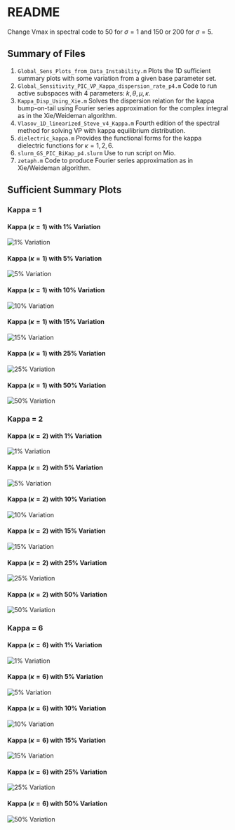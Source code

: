 # README

Change Vmax in spectral code to 50 for $\sigma=1$ and 150 or 200 for $\sigma=5$.



## Summary of Files
1. `Global_Sens_Plots_from_Data_Instability.m` Plots the 1D sufficient summary plots with some variation from a given base parameter set. 
2. `Global_Sensitivity_PIC_VP_Kappa_dispersion_rate_p4.m` Code to run active subspaces with 4 parameters: $k,\theta,\mu,\kappa$.
3. `Kappa_Disp_Using_Xie.m` Solves the dispersion relation for the kappa bump-on-tail using Fourier series approximation for the complex integral as in the Xie/Weideman algorithm.
5. `Vlasov_1D_linearized_Steve_v4_Kappa.m` Fourth edition of the spectral method for solving VP with kappa equilibrium distribution.
6. `dielectric_kappa.m` Provides the functional forms for the kappa dielectric functions for $\kappa=1,2,6$.
7. `slurm_GS_PIC_BiKap_p4.slurm` Use to run script on Mio.
8. `zetaph.m` Code to produce Fourier series approximation as in Xie/Weideman algorithm.


## Sufficient Summary Plots
### Kappa = 1
#### Kappa $(\kappa=1)$ with 1% Variation
![1% Variation](Figs/kappa1/EigWVSSPfit_Dispersion_Kappa_1_512_2.svg)
#### Kappa $(\kappa=1)$ with 5% Variation
![5% Variation](Figs/kappa1/EigWVSSPfit_Dispersion_Kappa_5_512_2.svg)
#### Kappa $(\kappa=1)$ with 10% Variation
![10% Variation](Figs/kappa1/EigWVSSPfit_Dispersion_Kappa_10_512_2.svg)
#### Kappa $(\kappa=1)$ with 15% Variation
![15% Variation](Figs/kappa1/EigWVSSPfit_Dispersion_Kappa_15_512_2.svg)
#### Kappa $(\kappa=1)$ with 25% Variation
![25% Variation](Figs/kappa1/EigWVSSPfit_Dispersion_Kappa_25_512_2.svg)
#### Kappa $(\kappa=1)$ with 50% Variation
![50% Variation](Figs/kappa1/EigWVSSPfit_Dispersion_Kappa_50_512_2.svg)

### Kappa = 2
#### Kappa $(\kappa=2)$ with 1% Variation
![1% Variation](Figs/kappa2/EigWVSSPfit_Dispersion_Kappa_1_512_2.svg)
#### Kappa $(\kappa=2)$ with 5% Variation
![5% Variation](Figs/kappa2/EigWVSSPfit_Dispersion_Kappa_5_512_2.svg)
#### Kappa $(\kappa=2)$ with 10% Variation
![10% Variation](Figs/kappa2/EigWVSSPfit_Dispersion_Kappa_10_512_2.svg)
#### Kappa $(\kappa=2)$ with 15% Variation
![15% Variation](Figs/kappa2/EigWVSSPfit_Dispersion_Kappa_15_512_2.svg)
#### Kappa $(\kappa=2)$ with 25% Variation
![25% Variation](Figs/kappa2/EigWVSSPfit_Dispersion_Kappa_25_512_2.svg)
#### Kappa $(\kappa=2)$ with 50% Variation
![50% Variation](Figs/kappa2/EigWVSSPfit_Dispersion_Kappa_50_512_2.svg)

### Kappa = 6
#### Kappa $(\kappa=6)$ with 1% Variation
![1% Variation](Figs/kappa6/EigWVSSPfit_Dispersion_Kappa_1_512_2.svg)
#### Kappa $(\kappa=6)$ with 5% Variation
![5% Variation](Figs/kappa6/EigWVSSPfit_Dispersion_Kappa_5_512_2.svg)
#### Kappa $(\kappa=6)$ with 10% Variation
![10% Variation](Figs/kappa6/EigWVSSPfit_Dispersion_Kappa_10_512_2.svg)
#### Kappa $(\kappa=6)$ with 15% Variation
![15% Variation](Figs/kappa6/EigWVSSPfit_Dispersion_Kappa_15_512_2.svg)
#### Kappa $(\kappa=6)$ with 25% Variation
![25% Variation](Figs/kappa6/EigWVSSPfit_Dispersion_Kappa_25_512_2.svg)
#### Kappa $(\kappa=6)$ with 50% Variation
![50% Variation](Figs/kappa6/EigWVSSPfit_Dispersion_Kappa_50_512_2.svg)
